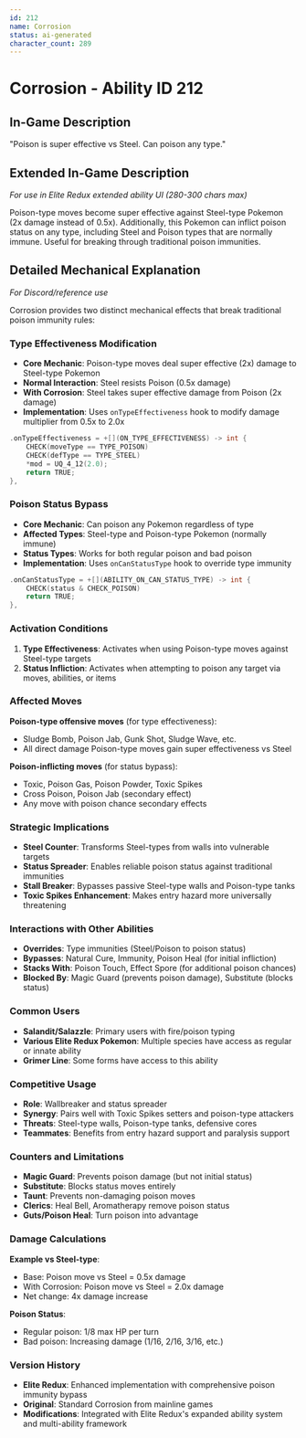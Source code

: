 ```yaml
---
id: 212
name: Corrosion
status: ai-generated
character_count: 289
---
```


# Corrosion - Ability ID 212

## In-Game Description
"Poison is super effective vs Steel. Can poison any type."

## Extended In-Game Description
*For use in Elite Redux extended ability UI (280-300 chars max)*

Poison-type moves become super effective against Steel-type Pokemon (2x damage instead of 0.5x). Additionally, this Pokemon can inflict poison status on any type, including Steel and Poison types that are normally immune. Useful for breaking through traditional poison immunities.

## Detailed Mechanical Explanation
*For Discord/reference use*

Corrosion provides two distinct mechanical effects that break traditional poison immunity rules:

### Type Effectiveness Modification
- **Core Mechanic**: Poison-type moves deal super effective (2x) damage to Steel-type Pokemon
- **Normal Interaction**: Steel resists Poison (0.5x damage)
- **With Corrosion**: Steel takes super effective damage from Poison (2x damage)
- **Implementation**: Uses `onTypeEffectiveness` hook to modify damage multiplier from 0.5x to 2.0x

```cpp
.onTypeEffectiveness = +[](ON_TYPE_EFFECTIVENESS) -> int {
    CHECK(moveType == TYPE_POISON)
    CHECK(defType == TYPE_STEEL)
    *mod = UQ_4_12(2.0);
    return TRUE;
},
```

### Poison Status Bypass
- **Core Mechanic**: Can poison any Pokemon regardless of type
- **Affected Types**: Steel-type and Poison-type Pokemon (normally immune)
- **Status Types**: Works for both regular poison and bad poison
- **Implementation**: Uses `onCanStatusType` hook to override type immunity

```cpp
.onCanStatusType = +[](ABILITY_ON_CAN_STATUS_TYPE) -> int {
    CHECK(status & CHECK_POISON)
    return TRUE;
},
```

### Activation Conditions
1. **Type Effectiveness**: Activates when using Poison-type moves against Steel-type targets
2. **Status Infliction**: Activates when attempting to poison any target via moves, abilities, or items

### Affected Moves
**Poison-type offensive moves** (for type effectiveness):
- Sludge Bomb, Poison Jab, Gunk Shot, Sludge Wave, etc.
- All direct damage Poison-type moves gain super effectiveness vs Steel

**Poison-inflicting moves** (for status bypass):
- Toxic, Poison Gas, Poison Powder, Toxic Spikes
- Cross Poison, Poison Jab (secondary effect)
- Any move with poison chance secondary effects

### Strategic Implications
- **Steel Counter**: Transforms Steel-types from walls into vulnerable targets
- **Status Spreader**: Enables reliable poison status against traditional immunities
- **Stall Breaker**: Bypasses passive Steel-type walls and Poison-type tanks
- **Toxic Spikes Enhancement**: Makes entry hazard more universally threatening

### Interactions with Other Abilities
- **Overrides**: Type immunities (Steel/Poison to poison status)
- **Bypasses**: Natural Cure, Immunity, Poison Heal (for initial infliction)
- **Stacks With**: Poison Touch, Effect Spore (for additional poison chances)
- **Blocked By**: Magic Guard (prevents poison damage), Substitute (blocks status)

### Common Users
- **Salandit/Salazzle**: Primary users with fire/poison typing
- **Various Elite Redux Pokemon**: Multiple species have access as regular or innate ability
- **Grimer Line**: Some forms have access to this ability

### Competitive Usage
- **Role**: Wallbreaker and status spreader
- **Synergy**: Pairs well with Toxic Spikes setters and poison-type attackers
- **Threats**: Steel-type walls, Poison-type tanks, defensive cores
- **Teammates**: Benefits from entry hazard support and paralysis support

### Counters and Limitations
- **Magic Guard**: Prevents poison damage (but not initial status)
- **Substitute**: Blocks status moves entirely
- **Taunt**: Prevents non-damaging poison moves
- **Clerics**: Heal Bell, Aromatherapy remove poison status
- **Guts/Poison Heal**: Turn poison into advantage

### Damage Calculations
**Example vs Steel-type**:
- Base: Poison move vs Steel = 0.5x damage
- With Corrosion: Poison move vs Steel = 2.0x damage
- Net change: 4x damage increase

**Poison Status**:
- Regular poison: 1/8 max HP per turn
- Bad poison: Increasing damage (1/16, 2/16, 3/16, etc.)

### Version History
- **Elite Redux**: Enhanced implementation with comprehensive poison immunity bypass
- **Original**: Standard Corrosion from mainline games
- **Modifications**: Integrated with Elite Redux's expanded ability system and multi-ability framework